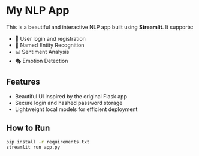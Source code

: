 # My NLP App

This is a beautiful and interactive NLP app built using **Streamlit**. It supports:
- 🔐 User login and registration
- 🧠 Named Entity Recognition
- 📊 Sentiment Analysis
- 🎭 Emotion Detection

## Features
- Beautiful UI inspired by the original Flask app
- Secure login and hashed password storage
- Lightweight local models for efficient deployment

## How to Run
```bash
pip install -r requirements.txt
streamlit run app.py
